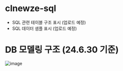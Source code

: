 # clnewze-sql
- SQL 관련 테이블 구조 표시 (업로드 예정)
- SQL 데이터 샘플 표시 (업로드 예정)

# DB 모델링 구조 (24.6.30 기준)
![image](https://github.com/clnewze/CLNEWZE_Beta/assets/36849342/c3d44189-2720-48c4-af15-18e185aa5645)

